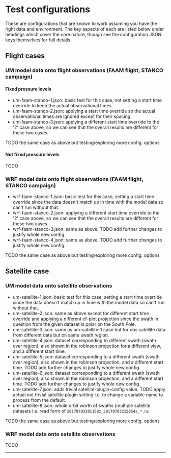 # Test configurations

These are configurations that are known to work assuming you have the right data and
environment. The key aspects of each are listed below under headings which cover the core
nature, though see the configuration JSON keys themselves for full details.

## Flight cases

### UM model data onto flight observations (FAAM flight, STANCO campaign)

#### Fixed pressure levels

* um-faam-stanco-1.json: basic test for this case, not setting a start time override to keep the actual
   observational times.
* um-faam-stanco-2.json: applying a start time override so the actual observational times are
   ignored except for their spacing.
* um-faam-stanco-3.json: applying a different start time override to the '2' case above, so we can
   see that the overall results are different for these two cases.

TODO the same case as above but testing/exploring more config. options


#### Not fixed pressure levels

TODO


### WRF model data onto flight observations (FAAM flight, STANCO campaign)

* wrf-faam-stanco-1.json: basic test for this case, setting a start time override since the data doesn't
   match up in time with the model data so can't run without that.
* wrf-faam-stanco-2.json: applying a different start time override to the '2' case above, so we can
   see that the overall results are different for these two cases.
* wrf-faam-stanco-3.json: same as above. TODO add further changes to justify whole new config.
* wrf-faam-stanco-4.json:  same as above. TODO add further changes to justify whole new config.

TODO the same case as above but testing/exploring more config. options


## Satellite case 

### UM model data onto satellite observations

* um-satellite-1.json: basic test for this case, setting a start time override since the data doesn't
   match up in time with the model data so can't run without that.
* um-satellite-2.json: same as above except for different start time override and applying a different
   cf-plot projection since the swath in question from the given dataset is polar on the South Pole.
* um-satellite-3.json: same as um-satellite-1 case but for obs satellite data from different date
   but on same swath region.
* um-satellite-4.json: dataset corresponding to different swath (swath over region), also shown
   in the robinson projection for a different view, and a different start time.
* um-satellite-5.json: dataset corresponding to a different swath (swath over region), also shown
   in the robinson projection, and a different start time. TODO add further changes to justify
   whole new config.
* um-satellite-6.json: dataset corresponding to a different swath (swath over region), also shown
   in the robinson projection, and a different start time. TODO add further changes to justify
   whole new config.
* um-satellite-7.json: adds trivial satellite-plugin-config value. TODO apply actual not trivial
   satellite plugin setting i.e. to change a variable name to process from the default.
* um-satellite-8.json: whole orbit worth of swaths (multiple satellite datasets i.e.
   read form of `20170703201158z_20170703215054z_*.nc`

TODO the same case as above but testing/exploring more config. options


### WRF model data onto satellite observations

TODO


*****
